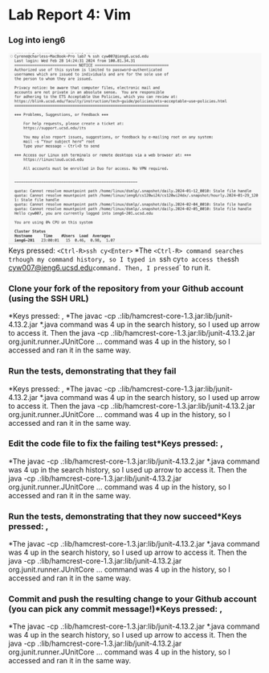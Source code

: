 # Lab Report 4: Vim

### Log into ieng6
![Image](4ieng6.png)
Keys pressed: `<Ctrl-R>ssh cy<Enter>`
*The `<Ctrl-R> command searches trhough my command history, so I typed in `ssh cy` to access the `ssh cyw007@ieng6.ucsd.edu` command. Then, I pressed `<Enter>` to run it.

### Clone your fork of the repository from your Github account (using the SSH URL)
*Keys pressed: <up><up><up><up><enter>, <up><up><up><up><enter>
*The javac -cp .:lib/hamcrest-core-1.3.jar:lib/junit-4.13.2.jar *.java command was 4 up in the search history, so I used up arrow to access it. Then the java -cp .:lib/hamcrest-core-1.3.jar:lib/junit-4.13.2.jar org.junit.runner.JUnitCore ... command was 4 up in the history, so I accessed and ran it in the same way.

### Run the tests, demonstrating that they fail
*Keys pressed: <up><up><up><up><enter>, <up><up><up><up><enter>
*The javac -cp .:lib/hamcrest-core-1.3.jar:lib/junit-4.13.2.jar *.java command was 4 up in the search history, so I used up arrow to access it. Then the java -cp .:lib/hamcrest-core-1.3.jar:lib/junit-4.13.2.jar org.junit.runner.JUnitCore ... command was 4 up in the history, so I accessed and ran it in the same way.

### Edit the code file to fix the failing test*Keys pressed: <up><up><up><up><enter>, <up><up><up><up><enter>
*The javac -cp .:lib/hamcrest-core-1.3.jar:lib/junit-4.13.2.jar *.java command was 4 up in the search history, so I used up arrow to access it. Then the java -cp .:lib/hamcrest-core-1.3.jar:lib/junit-4.13.2.jar org.junit.runner.JUnitCore ... command was 4 up in the history, so I accessed and ran it in the same way.

### Run the tests, demonstrating that they now succeed*Keys pressed: <up><up><up><up><enter>, <up><up><up><up><enter>
*The javac -cp .:lib/hamcrest-core-1.3.jar:lib/junit-4.13.2.jar *.java command was 4 up in the search history, so I used up arrow to access it. Then the java -cp .:lib/hamcrest-core-1.3.jar:lib/junit-4.13.2.jar org.junit.runner.JUnitCore ... command was 4 up in the history, so I accessed and ran it in the same way.

### Commit and push the resulting change to your Github account (you can pick any commit message!)*Keys pressed: <up><up><up><up><enter>, <up><up><up><up><enter>
*The javac -cp .:lib/hamcrest-core-1.3.jar:lib/junit-4.13.2.jar *.java command was 4 up in the search history, so I used up arrow to access it. Then the java -cp .:lib/hamcrest-core-1.3.jar:lib/junit-4.13.2.jar org.junit.runner.JUnitCore ... command was 4 up in the history, so I accessed and ran it in the same way.


